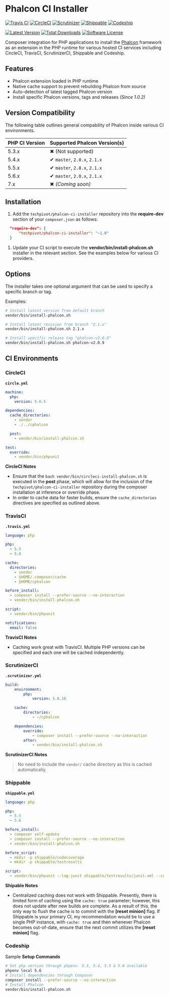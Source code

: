 # Phalcon CI Installer

[![Travis CI](https://img.shields.io/travis/techpivot/phalcon-ci-installer/master.svg?label=travisci&style=flat-square)](https://travis-ci.org/techpivot/phalcon-ci-installer)
[![CircleCI](https://img.shields.io/circleci/token/e0f3c984c936d88ad20ca9db4112f032d27930af/project/techpivot/phalcon-ci-installer/master.svg?label=circleci&style=flat-square)](https://circleci.com/gh/techpivot/phalcon-ci-installer)
[![Scrutinizer](https://img.shields.io/scrutinizer/build/g/filp/whoops.svg?label=scrutinizer&style=flat-square)](https://scrutinizer-ci.com/g/techpivot/phalcon-ci-installer/)
[![Shippable](https://img.shields.io/shippable/561c5b621895ca44741d44c7.svg?style=flat-square)](https://app.shippable.com/projects/56204d941895ca44741e1583)
[![Codeship](https://codeship.com/projects/d6305600-55cf-0133-0a31-0ebfbd542ed0/status?branch=master)](https://codeship.com/projects/109153)

[![Latest Version](https://img.shields.io/packagist/v/techpivot/phalcon-ci-installer.svg?style=flat-square)](https://packagist.org/packages/techpivot/phalcon-ci-installer)
[![Total Downloads](https://img.shields.io/packagist/dt/techpivot/phalcon-ci-installer.svg?style=flat-square)](https://packagist.org/packages/techpivot/phalcon-ci-installer)
[![Software License](https://img.shields.io/badge/license-MIT-blue.svg?style=flat-square)](https://raw.githubusercontent.com/techpivot/phalcon-ci-installer/master/LICENSE)


Composer integration for PHP applications to install the [Phalcon](https://phalconphp.com) framework as an extension in the PHP runtime for various hosted CI services including CircleCI, TravisCI, ScrutinizerCI, Shippable and Codeship.


## Features
* Phalcon extension loaded in PHP runtime
* Native cache support to prevent rebuilding Phalcon from source
* Auto-detection of latest tagged Phalcon version
* Install specific Phalcon versions, tags and releases _(Since 1.0.2)_


## Version Compatibility

The following table outlines general compability of Phalcon inside various CI environments. 

| PHP CI Version | Supported Phalcon Version(s) |
|-----------------|----------------------------------|
| 5.3.x           | ✖   (Not supported) |
| 5.4.x           | ✔   `master`, `2.0.x`, `2.1.x` |
| 5.5.x           | ✔   `master`, `2.0.x`, `2.1.x` |
| 5.6.x           | ✔   `master`, `2.0.x`, `2.1.x` |
| 7.x             | ✖   _(Coming soon)_  |

## Installation

1. Add the `techpivot/phalcon-ci-installer` repository into the **require-dev** section of your `composer.json` as follows:

  ```json
    "require-dev": {
        "techpivot/phalcon-ci-installer": "~1.0"
    }
  ```
1. Update your CI script to execute the **vendor/bin/install-phalcon.sh** installer in the 
relevant section. See the examples below for various CI providers.


## Options

The installer takes one optional argument that can be used to specify a specific branch or tag.

Examples:

```bash
# Install latest version from default branch
vendor/bin/install-phalcon.sh

# Install latest revision from branch "2.1.x"
vendor/bin/install-phalcon.sh 2.1.x

# Install specific release tag "phalcon-v2.0.9"
vendor/bin/install-phalcon.sh phalcon-v2.0.9
```

## CI Environments

### CircleCI

**`circle.yml`**
```yml
machine:
  php:
    version: 5.6.5

dependencies:
  cache_directories:
    - vendor
    - ./../cphalcon

  post:
    - vendor/bin/install-phalcon.sh

test:
  override:
    - vendor/bin/phpunit
```
**CircleCI Notes**
* Ensure that the `bash vendor/bin/circleci-install-phalcon.sh` is executed in the **post** phase, which will allow for the inclusion of the `techpivot/phalcon-ci-installer` repository during the composer installation at inference or override phase.
* In order to cache data for faster builds, ensure the `cache_directories` directives are specified as outlined above.


### TravisCI

**`.travis.yml`**
```yml
language: php

php:
  - 5.5
  - 5.6

cache:
  directories:
    - vendor
    - $HOME/.composer/cache
    - $HOME/cphalcon

before_install:
  - composer install --prefer-source --no-interaction
  - vendor/bin/install-phalcon.sh

script:
  - vendor/bin/phpunit

notifications:
  email: false
```
**TravisCI Notes**
* Caching work great with TravisCI. Multiple PHP versions can be specified and each one will be cached independently.


### ScrutinizerCI

**`.scrutinizer.yml`**
```yml
build:
    environment:
        php:
            version: 5.6.16

    cache:
        directories:
            - ~/cphalcon

    dependencies:
        override:
            - composer install --prefer-source --no-interaction
        after: 
            - vendor/bin/install-phalcon.sh
```
**ScrutinizerCI Notes**
> No need to include the `vendor/` cache directory as this is cached automatically.


### Shippable

**`shippable.yml`**
```yml
language: php

php:
  - 5.5
  - 5.6

before_install:
  - composer self-update
  - composer install --prefer-source --no-interaction
  - vendor/bin/install-phalcon.sh  

before_script:
  - mkdir -p shippable/codecoverage
  - mkdir -p shippable/testresults

script:
  - vendor/bin/phpunit --log-junit shippable/testresults/junit.xml --coverage-xml shippable/codecoverage
```
**Shipable Notes**
* Centralized caching does not work with Shippable. Presently, there is limited form of caching using the `cache: true`
parameter; however, this does not update after new builds are complete. As a result of this, the only way to flush
the cache is to commit with the **[reset minion]** flag. If Shippable is your primary CI, my recommendation
would be to use a single PHP instance, with `cache: true` and then whenever Phalcon becomes out-of-date, ensure
that the next commit utilizes the **[reset minion]** flag.


### Codeship
Sample **Setup Commands**

```bash
# Set php version through phpenv. 5.3, 5.4, 5.5 & 5.6 available
phpenv local 5.6
# Install dependencies through Composer
composer install --prefer-source --no-interaction
# Install Phalcon
vendor/bin/install-phalcon.sh
```
